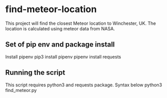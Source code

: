 # find-meteor-location

This project will find the closest Meteor location to Winchester, UK. The location is calculated using meteor data from NASA.

## Set of pip env and package install

Install pipenv
pip3 install pipenv
pipenv install requests

## Running the script

This script requires python3 and requests package. Syntax below
python3 find_meteor.py
